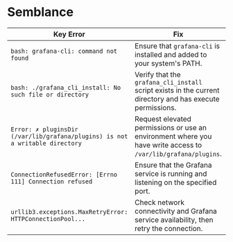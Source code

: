 # Semblance

| **Key Error** | **Fix** | **References** |
|---------------|---------|----------------|
| `bash: grafana-cli: command not found` | Ensure that `grafana-cli` is installed and added to your system's PATH. | [ERROR_RUNNING_SCRIPT.MD](./ERROR_RUNNING_SCRIPT.MD) |
| `bash: ./grafana_cli_install: No such file or directory` | Verify that the `grafana_cli_install` script exists in the current directory and has execute permissions. | [ERROR_RUNNING_SCRIPT.MD](./ERROR_RUNNING_SCRIPT.MD) |
| `Error: ✗ pluginsDir (/var/lib/grafana/plugins) is not a writable directory` | Request elevated permissions or use an environment where you have write access to `/var/lib/grafana/plugins`. | [ERROR_DOWNLOADING_DUMMY_DATA_PLUGIN.MD](./ERROR_DOWNLOADING_DUMMY_DATA_PLUGIN.MD) |
| `ConnectionRefusedError: [Errno 111] Connection refused` | Ensure that the Grafana service is running and listening on the specified port. | [FIX_SERVE_PYTHON_DATA_SCRIPT.MD](./FIX_SERVE_PYTHON_DATA_SCRIPT.MD) |
| `urllib3.exceptions.MaxRetryError: HTTPConnectionPool...` | Check network connectivity and Grafana service availability, then retry the connection. | [FIX_SERVE_PYTHON_DATA_SCRIPT.MD](./FIX_SERVE_PYTHON_DATA_SCRIPT.MD) |
